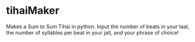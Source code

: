 # tihaiMaker
Makes a Sum to Sum Tihai in python. Input the number of beats in your taal, the number of syllables per beat in your jati, and your phrase of choice!

